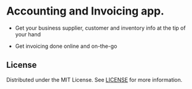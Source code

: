 # Accounting and Invoicing app.

- Get your business supplier, customer and inventory info at the tip of your hand

- Get invoicing done online and on-the-go


## License
Distributed under the MIT License. See [LICENSE](LICENSE) for more information.

